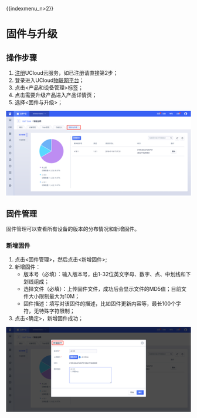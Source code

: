 {{indexmenu_n>2}}

# 固件与升级

## 操作步骤
1. [注册](https://passport.ucloud.cn/#register)UCloud云服务，如已注册请直接第2步；
2. 登录进入UCloud[物联网平台](https://console.ucloud.cn/iot)；
3. 点击<产品和设备管理>标签；
4. 点击需要升级产品进入产品详情页；
5. 选择<固件与升级>；

![固件与升级](../../images/固件与升级-3502160.png)

## 固件管理
固件管理可以查看所有设备的版本的分布情况和新增固件。

### 新增固件
1. 点击<固件管理>，然后点击<新增固件>;
2. 新增固件：
   - 版本号（必填）：输入版本号，由1-32位英文字母、数字、点、中划线和下划线组成；
   - 选择文件（必填）：上传固件文件，成功后会显示文件的MD5值；目前文件大小限制最大为10M；
   - 固件描述：填写对该固件的描述，比如固件更新内容等，最长100个字符，无特殊字符限制；
3. 点击<确定>，新增固件成功；

![新增固件](../../images/新增固件.png)